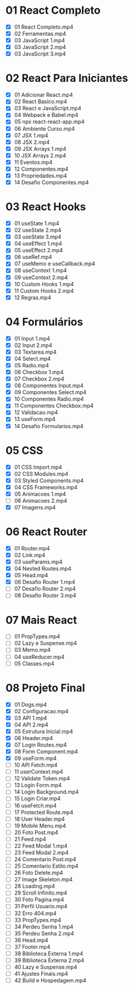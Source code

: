 # 01 React Completo

- [x] 01 React Completo.mp4
- [x] 02 Ferramentas.mp4
- [x] 03 JavaScript 1.mp4
- [x] 03 JavaScript 2.mp4
- [x] 03 JavaScript 3.mp4

# 02 React Para Iniciantes

- [x] 01 Adicionar React.mp4
- [x] 02 React Basico.mp4
- [x] 03 React e JavaScript.mp4
- [x] 04 Webpack e Babel.mp4
- [x] 05 npx react-react-app.mp4
- [x] 06 Ambiente Curso.mp4
- [x] 07 JSX 1.mp4
- [x] 08 JSX 2.mp4
- [x] 09 JSX Arrays 1.mp4
- [x] 10 JSX Arrays 2.mp4
- [x] 11 Eventos.mp4
- [x] 12 Componentes.mp4
- [x] 13 Propriedades.mp4
- [x] 14 Desafio Componentes.mp4

# 03 React Hooks

- [x] 01 useState 1.mp4
- [x] 02 useState 2.mp4
- [x] 03 useState 3.mp4
- [x] 04 useEffect 1.mp4
- [x] 05 useEffect 2.mp4
- [x] 06 useRef.mp4
- [x] 07 useMemo e useCallback.mp4
- [x] 08 useContext 1.mp4
- [x] 09 useContext 2.mp4
- [x] 10 Custom Hooks 1.mp4
- [x] 11 Custom Hooks 2.mp4
- [x] 12 Regras.mp4

# 04 Formulários

- [x] 01 Input 1.mp4
- [x] 02 Input 2.mp4
- [x] 03 Textarea.mp4
- [x] 04 Select.mp4
- [x] 05 Radio.mp4
- [x] 06 Checkbox 1.mp4
- [x] 07 Checkbox 2.mp4
- [x] 08 Componentes Input.mp4
- [x] 09 Componentes Select.mp4
- [x] 10 Componentes Radio.mp4
- [x] 11 Componentes Checkbox.mp4
- [x] 12 Validacao.mp4
- [x] 13 useForm.mp4
- [x] 14 Desafio Formularios.mp4

# 05 CSS

- [x] 01 CSS Import.mp4
- [x] 02 CSS Modules.mp4
- [x] 03 Styled Components.mp4
- [x] 04 CSS Frameworks.mp4
- [x] 05 Animacoes 1.mp4
- [ ] 06 Animacoes 2.mp4
- [x] 07 Imagens.mp4

# 06 React Router

- [x] 01 Router.mp4
- [x] 02 Link.mp4
- [x] 03 useParams.mp4
- [x] 04 Nested Routes.mp4
- [x] 05 Head.mp4
- [x] 06 Desafio Router 1.mp4
- [ ] 07 Desafio Router 2.mp4
- [ ] 08 Desafio Router 3.mp4

# 07 Mais React

- [ ] 01 PropTypes.mp4
- [ ] 02 Lazy e Suspense.mp4
- [ ] 03 Memo.mp4
- [ ] 04 useReducer.mp4
- [ ] 05 Classes.mp4

# 08 Projeto Final

- [x] 01 Dogs.mp4
- [x] 02 Configuracao.mp4
- [x] 03 API 1.mp4
- [x] 04 API 2.mp4
- [x] 05 Estrutura Inicial.mp4
- [x] 06 Header.mp4
- [x] 07 Login Routes.mp4
- [x] 08 Form Component.mp4
- [x] 09 useForm.mp4
- [ ] 10 API Fetch.mp4
- [ ] 11 userContext.mp4
- [ ] 12 Validate Token.mp4
- [ ] 13 Login Form.mp4
- [ ] 14 Login Background.mp4
- [ ] 15 Login Criar.mp4
- [ ] 16 useFetch.mp4
- [ ] 17 Protected Route.mp4
- [ ] 18 User Header.mp4
- [ ] 19 Mobile Menu.mp4
- [ ] 20 Foto Post.mp4
- [ ] 21 Feed.mp4
- [ ] 22 Feed Modal 1.mp4
- [ ] 23 Feed Modal 2.mp4
- [ ] 24 Comentario Post.mp4
- [ ] 25 Comentario Estilo.mp4
- [ ] 26 Foto Delete.mp4
- [ ] 27 Image Skeleton.mp4
- [ ] 28 Loading.mp4
- [ ] 29 Scroll Infinito.mp4
- [ ] 30 Foto Pagina.mp4
- [ ] 31 Perfil Usuario.mp4
- [ ] 32 Erro 404.mp4
- [ ] 33 PropTypes.mp4
- [ ] 34 Perdeu Senha 1.mp4
- [ ] 35 Perdeu Senha 2.mp4
- [ ] 36 Head.mp4
- [ ] 37 Footer.mp4
- [ ] 38 Biblioteca Externa 1.mp4
- [ ] 39 Biblioteca Externa 2.mp4
- [ ] 40 Lazy e Suspense.mp4
- [ ] 41 Ajustes Finais.mp4
- [ ] 42 Build e Hospedagem.mp4
